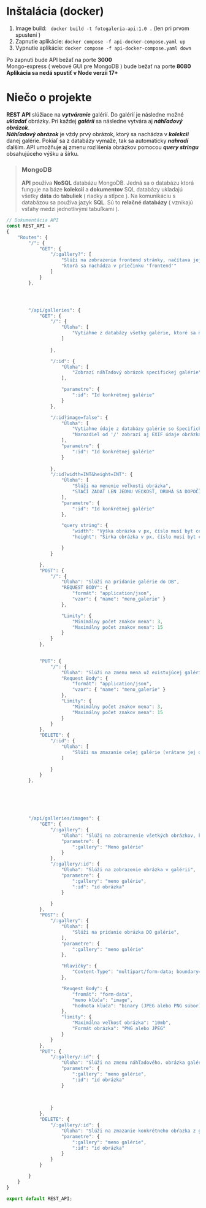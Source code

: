 # Inštalácia (docker)

1. Image build: ``` docker build -t fotogaleria-api:1.0 .``` (len pri prvom spustení )
2. Zapnutie aplikácie: ``` docker compose -f api-docker-compose.yaml up ```
3. Vypnutie aplikácie: ``` docker compose -f api-docker-compose.yaml down ```

Po zapnutí bude API bežať na porte **3000**  
Mongo-express ( webové GUI pre MongoDB ) bude bežať na porte **8080**      
**Aplikácia sa nedá spustiť v Node verzii 17+**

# Niečo o projekte
**REST API** slúžiace na ***vytváranie*** galérií. Do galérií je následne možné ***ukladať*** obrázky.
Pri každej ***galérii*** sa následne vytvára aj ***náhľadový obrázok***.  
***Náhľadový obrázok*** je vždy prvý obrázok, ktorý sa nachádza v ***kolekcii*** danej galérie. Pokiaľ sa z databázy vymaže, tak sa automaticky ***nahradí*** ďalším. API umožňuje aj zmenu rozlíšenia obrázkov pomocou ***query stringu*** obsahujúceho výšku a šírku. 


  
> ### MongoDB
> **API** používa **NoSQL** databázu MongoDB. Jedná sa o databázu ktorá funguje na báze **kolekcií** a **dokumentov**
> SQL databázy ukladajú všetky **dáta** do **tabuliek** ( riadky a stĺpce ). Na komunikáciu s databázou sa používa 
> jazyk **SQL**. Sú to **relačné databázy** ( vznikajú vsťahy medzi jednotlivými tabuľkami ).

``` js
// Dokumentácia API
const REST_API = 
{
    "Routes": {
        "/": {
            "GET": {
                "/:gallery?": [
                    "Slúži na zobrazenie frontend stránky, načítava jej verziu, ktora bola skompilovaná pomocou webpack",
                    "ktorá sa nachádza v priečinku 'frontend'"
                ]
            }
        },




        "/api/galleries": {
            "GET": {
                "/": {
                    "Úloha": [
                        "Vytiahne z databázy všetky galérie, ktoré sa nachádzajú v DB (okrem ich obrázkov)"
                    ]
                
                },

                "/:id": {
                    "Úloha": [
                        "Zobrazí náhľadový obrázok specifickej galérie"
                    ],

                    "parametre": {
                        ":id": "Id konkrétnej galérie"
                    }
                },

                "/:id?image=false": {
                    "Úloha": [
                        "Vytiahne údaje z databázy galérie so špecifickým id",
                        "Narozdiel od '/' zobrazí aj EXIF údaje obrázka"
                    ],
                    "parametre": {
                        ":id": "Id konkrétnej galérie"
                    }
                    
                },
                "/:id?width=INT&height=INT": {
                    "Úloha": [
                        "Slúži na menenie veľkosti obrázka",
                        "STAČÍ ZADAŤ LEN JEDNU VEĽKOSŤ, DRUHÁ SA DOPOČǏTA SAMA"
                    ],
                    "parametre": {
                        ":id": "Id konkrétnej galérie"
                    },

                    "query string": {
                        "width": "Výška obrázka v px, číslo musí byt celočiselné",
                        "height": "Širka obrázka v px, číslo musí byt celočiselné"

                    }
                }

            },
            "POST": {
                "/": {
                    "Úloha": "Slúži na pridanie galérie do DB",
                    "REQUEST BODY": {
                        "formát": "application/json",
                        "vzor": { "name": "meno_galerie" }
                    },

                    "Limity": {
                        "Minimálny počet znakov mena": 3,
                        "Maximálny počet znakov mena": 15
                    }
                }
            },

            
            "PUT": {
                "/": {
                    "Úloha": "Slúži na zmenu mena už existujúcej galérie",
                    "Request Body": {
                        "formát": "application/json",
                        "vzor": { "name": "meno_galerie" }
                    },
                    "Limity": {
                        "Minimálny počet znakov mena": 3,
                        "Maximálny počet znakov mena": 15
                    }
                }
            },
            "DELETE": {
                "/:id": {
                    "Úloha": [
                        "Slúži na zmazanie celej galérie (vrátane jej obrázkov ) z DB"
                    ]

                } 
            }
        },






        "/api/galleries/images": {
            "GET": {
                "/:gallery": {
                    "Úloha": "Slúži na zobraznenie všetkých obrázkov, ktoré sa nachádzajú v galérii",
                    "parametre": {
                        ":gallery": "Meno galérie"
                    }
                },
                "/:gallery/:id": {
                    "Úloha": "Slúži na zobrazenie obrázka v galérii",
                    "parametre": {
                        ":gallery": "meno galérie",
                        ":id": "id obrázka"
                    }

                }
            },
            "POST": {
                "/:gallery": {
                    "Úloha": [
                        "Slúži na pridanie obrázka DO galérie",
                    ],
                    "parametre": {
                        ":gallery": "meno galérie"
                    },

                    "Hlavičky": {
                        "Content-Type": "multipart/form-data; boundary=--boundary"
                    },

                    "Reuqest Body": {
                        "fromát": "form-data",
                        "meno kľuča": "image",
                        "hodnota kľuča": "binary (JPEG alebo PNG súbor)"
                    },
                    "limity": {
                        "Maximálna veľkosť obrázka": "10mb",
                        "Formát obrázka": "PNG alebo JPEG"
                    }
                }
            },
            "PUT": {
                "/:gallery/:id": {
                    "Úloha": "Slúži na zmenu náhľadového. obrázka galérie",
                    "parametre": {
                        ":gallery": "meno galérie",
                        ":id": "id obrázka"
                    }
                    

                    
                }
            },
            "DELETE": {
                "/:gallery/:id": {
                    "Úloha": "Slúži na zmazanie konkrétneho obŕazka z galérie",
                    "parametre": {
                        ":gallery": "meno galérie",
                        ":id": "id obrázka"
                    }
                }
            }

        }
    }
}

export default REST_API;
```

